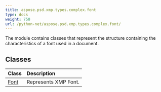 ```yaml
---
title: aspose.psd.xmp.types.complex.font
type: docs
weight: 750
url: /python-net/aspose.psd.xmp.types.complex.font/
---
```



The module contains classes that represent the structure containing the characteristics of a font used in a document.

## **Classes**
| **Class** | **Description** |
| :- | :- |
| [Font](/psd/python-net/aspose.psd.xmp.types.complex.font/font/) | Represents XMP Font. |
